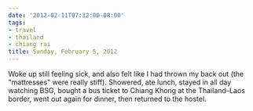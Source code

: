 ```yaml
---
date: '2012-02-11T07:32:00-08:00'
tags:
- travel
- thailand
- chiang rai
title: Sunday, February 5, 2012
---
```


Woke up still feeling sick, and also felt like I had thrown my back out (the "mattresses" were really stiff). Showered, ate lunch, stayed in all day watching BSG, bought a bus ticket to Chiang Khong at the Thailand–Laos border, went out again for dinner, then returned to the hostel.

